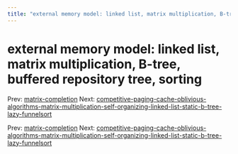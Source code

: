 ```yaml
---
title: "external memory model: linked list, matrix multiplication, B-tree, buffered repository tree, sorting"
---
```


# external memory model: linked list, matrix multiplication, B-tree, buffered repository tree, sorting

Prev: [matrix-completion](matrix-completion.md)
Next: [competitive-paging-cache-oblivious-algorithms-matrix-multiplication-self-organizing-linked-list-static-b-tree-lazy-funnelsort](competitive-paging-cache-oblivious-algorithms-matrix-multiplication-self-organizing-linked-list-static-b-tree-lazy-funnelsort.md)

Prev: [matrix-completion](matrix-completion.md)
Next: [competitive-paging-cache-oblivious-algorithms-matrix-multiplication-self-organizing-linked-list-static-b-tree-lazy-funnelsort](competitive-paging-cache-oblivious-algorithms-matrix-multiplication-self-organizing-linked-list-static-b-tree-lazy-funnelsort.md)
